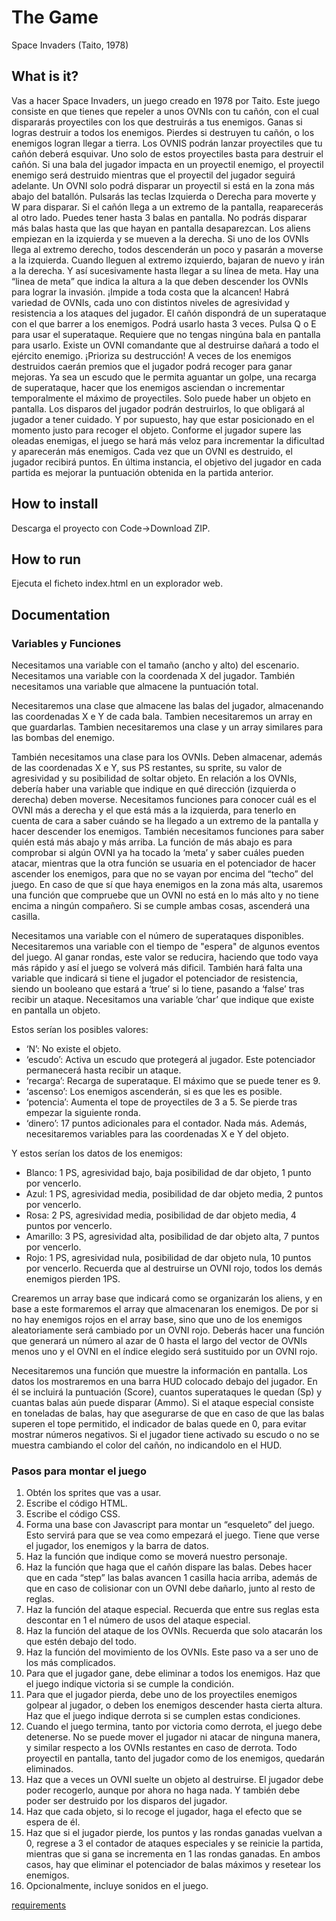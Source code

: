 # The Game

Space Invaders (Taito, 1978)

## What is it?

Vas a hacer Space Invaders, un juego creado en 1978 por Taito.
Este juego consiste en que tienes que repeler a unos OVNIs con tu cañón, con el cual dispararás proyectiles con los que destruirás a tus enemigos.
Ganas si logras destruir a todos los enemigos. Pierdes si destruyen tu cañón, o los enemigos logran llegar a tierra.
Los OVNIS podrán lanzar proyectiles que tu cañón deberá esquivar. Uno solo de estos proyectiles basta para destruir el cañón. Si una bala del jugador impacta en un proyectil enemigo, el proyectil enemigo será destruido mientras que el proyectil del jugador seguirá adelante.
Un OVNI solo podrá disparar un proyectil si está en la zona más abajo del batallón.
Pulsarás las teclas Izquierda o Derecha para moverte y W para disparar.
Si el cañón llega a un extremo de la pantalla, reaparecerás al otro lado.
Puedes tener hasta 3 balas en pantalla. No podrás disparar más balas hasta que las que hayan en pantalla desaparezcan.
Los aliens empiezan en la izquierda y se mueven a la derecha. Si uno de los OVNIs llega al extremo derecho, todos descenderán un poco y pasarán a moverse a la izquierda. Cuando lleguen al extremo izquierdo, bajaran de nuevo y irán a la derecha. Y así sucesivamente hasta llegar a su línea de meta.
Hay una “linea de meta” que indica la altura a la que deben descender los OVNIs para lograr la invasión. ¡Impide a toda costa que la alcancen!
Habrá variedad de OVNIs, cada uno con distintos niveles de agresividad y resistencia a los ataques del jugador.
El cañón dispondrá de un superataque con el que barrer a los enemigos. Podrá usarlo hasta 3 veces.
Pulsa Q o E para usar el superataque. Requiere que no tengas ningúna bala en pantalla para usarlo.
Existe un OVNI comandante que al destruirse dañará a todo el ejército enemigo. ¡Prioriza su destrucción!
A veces de los enemigos destruidos caerán premios que el jugador podrá recoger para ganar mejoras. Ya sea un escudo que le permita aguantar un golpe, una recarga de superataque, hacer que los enemigos asciendan o incrementar temporalmente el máximo de proyectiles.
Solo puede haber un objeto en pantalla. Los disparos del jugador podrán destruirlos, lo que obligará al jugador a tener cuidado. Y por supuesto, hay que estar posicionado en el momento justo para recoger el objeto.
Conforme el jugador supere las oleadas enemigas, el juego se hará más veloz para incrementar la dificultad y aparecerán más enemigos.
Cada vez que un OVNI es destruido, el jugador recibirá puntos. En última instancia, el objetivo del jugador en cada partida es mejorar la puntuación obtenida en la partida anterior.

## How to install

Descarga el proyecto con Code->Download ZIP.

## How to run

Ejecuta el ficheto index.html en un explorador web.

## Documentation

### Variables y Funciones

Necesitamos una variable con el tamaño (ancho y alto) del escenario.
Necesitamos una variable con la coordenada X del jugador.
También necesitamos una variable que almacene la puntuación total.

Necesitaremos una clase que almacene las balas del jugador, almacenando las coordenadas X e Y de cada bala. Tambien necesitaremos un array en que guardarlas.
Tambien necesitaremos una clase y un array similares para las bombas del enemigo.

También necesitamos una clase para los OVNIs. Deben almacenar, además de las coordenadas X e Y, sus PS restantes, su sprite, su valor de agresividad y su posibilidad de soltar objeto.
En relación a los OVNIs, debería haber una variable que indique en qué dirección (izquierda o derecha) deben moverse.
Necesitamos funciones para conocer cuál es el OVNI más a derecha y el que está más a la izquierda, para tenerlo en cuenta de cara a saber cuándo se ha llegado a un extremo de la pantalla y hacer descender los enemigos.
También necesitamos funciones para saber quién está más abajo y más arriba. La función de más abajo es para comprobar si algún OVNI ya ha tocado la ‘meta’ y saber cuáles pueden atacar, mientras que la otra función se usuaria en el potenciador de hacer ascender los enemigos, para que no se vayan por encima del “techo” del juego.
En caso de que sí que haya enemigos en la zona más alta, usaremos una función que compruebe que un OVNI no está en lo más alto y no tiene encima a ningún compañero. Si se cumple ambas cosas, ascenderá una casilla.

Necesitamos una variable con el número de superataques disponibles.
Necesitaremos una variable con el tiempo de "espera" de algunos eventos del juego. Al ganar rondas, este valor se reducira, haciendo que todo vaya más rápido y así el juego se volverá más dificil.
También hará falta una variable que indicará si tiene el jugador el potenciador de resistencia, siendo un booleano que estará a ‘true’ si lo tiene, pasando a ‘false’ tras recibir un ataque.
Necesitamos una variable ‘char’ que indique que existe en pantalla un objeto.

Estos serían los posibles valores:
- ‘N’: No existe el objeto.
- ‘escudo’: Activa un escudo que protegerá al jugador. Este potenciador permanecerá hasta recibir un ataque.
- ‘recarga’: Recarga de superataque. El máximo que se puede tener es 9.
- ‘ascenso’: Los enemigos ascenderán, si es que les es posible.
- ‘potencia’: Aumenta el tope de proyectiles de 3 a 5. Se pierde tras empezar la siguiente ronda.
- ‘dinero’: 17 puntos adicionales para el contador. Nada más.
Además, necesitaremos variables para las coordenadas X e Y del objeto.

Y estos serían los datos de los enemigos:
- Blanco: 1 PS, agresividad bajo, baja posibilidad de dar objeto, 1 punto por vencerlo.
- Azul: 1 PS, agresividad media, posibilidad de dar objeto media, 2 puntos por vencerlo.
- Rosa: 2 PS, agresividad media, posibilidad de dar objeto media, 4 puntos por vencerlo.
- Amarillo: 3 PS, agresividad alta, posibilidad de dar objeto alta, 7 puntos por vencerlo.
- Rojo: 1 PS, agresividad nula, posibilidad de dar objeto nula, 10 puntos por vencerlo.
Recuerda que al destruirse un OVNI rojo, todos los demás enemigos pierden 1PS.

Crearemos un array base que indicará como se organizarán los aliens, y en base a este formaremos el array que almacenaran los enemigos.
De por si no hay enemigos rojos en el array base, sino que uno de los enemigos aleatoriamente será cambiado por un OVNI rojo. Deberás hacer una función que generará un número al azar de 0 hasta el largo del vector de OVNIs menos uno y el OVNI en el índice elegido será sustituido por un OVNI rojo.

Necesitaremos una función que muestre la información en pantalla.
Los datos los mostraremos en una barra HUD colocado debajo del jugador.
En él se incluirá la puntuación (Score), cuantos superataques le quedan (Sp) y cuantas balas aún puede disparar (Ammo).
Si el ataque especial consiste en toneladas de balas, hay que asegurarse de que en caso de que las balas superen el tope permitido, el indicador de balas quede en 0, para evitar mostrar números negativos.
Si el jugador tiene activado su escudo o no se muestra cambiando el color del cañón, no indicandolo en el HUD.

### Pasos para montar el juego

1. Obtén los sprites que vas a usar.
2. Escribe el código HTML.
3. Escribe el código CSS.
4. Forma una base con Javascript para montar un “esqueleto” del juego. Esto servirá para que se vea como empezará el juego. Tiene que verse el jugador, los enemigos y la barra de datos.
5. Haz la función que indique como se moverá nuestro personaje.
6. Haz la función que haga que el cañón dispare las balas. Debes hacer que en cada “step” las balas avancen 1 casilla hacia arriba, además de que en caso de colisionar con un OVNI debe dañarlo, junto al resto de reglas.
7. Haz la función del ataque especial. Recuerda que entre sus reglas esta descontar en 1 el número de usos del ataque especial.
8. Haz la función del ataque de los OVNIs. Recuerda que solo atacarán los que estén debajo del todo.
9. Haz la función del movimiento de los OVNIs. Este paso va a ser uno de los más complicados.
10. Para que el jugador gane, debe eliminar a todos los enemigos. Haz que el juego indique victoria si se cumple la condición.
11. Para que el jugador pierda, debe uno de los proyectiles enemigos golpear al jugador, o deben los enemigos descender hasta cierta altura. Haz que el juego indique derrota si se cumplen estas condiciones.
12. Cuando el juego termina, tanto por victoria como derrota, el juego debe detenerse. No se puede mover el jugador ni atacar de ninguna manera, y similar respecto a los OVNIs restantes en caso de derrota. Todo proyectil en pantalla, tanto del jugador como de los enemigos, quedarán eliminados.
13. Haz que a veces un OVNI suelte un objeto al destruirse. El jugador debe poder recogerlo, aunque por ahora no haga nada. Y también debe poder ser destruido por los disparos del jugador.
14. Haz que cada objeto, si lo recoge el jugador, haga el efecto que se espera de él.
15. Haz que si el jugador pierde, los puntos y las rondas ganadas vuelvan a 0, regrese a 3 el contador de ataques especiales y se reinicie la partida, mientras que si gana se incrementa en 1 las rondas ganadas. En ambos casos, hay que eliminar el potenciador de balas máximos y resetear los enemigos.
16. Opcionalmente, incluye sonidos en el juego.

[requirements](./docs/readme.md)

